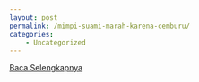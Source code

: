 ```yaml
---
layout: post
permalink: /mimpi-suami-marah-karena-cemburu/
categories:
    - Uncategorized
---
```


[Baca Selengkapnya](/08)
